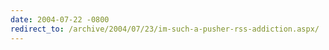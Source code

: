 ```yaml
---
date: 2004-07-22 -0800
redirect_to: /archive/2004/07/23/im-such-a-pusher-rss-addiction.aspx/
---
```

